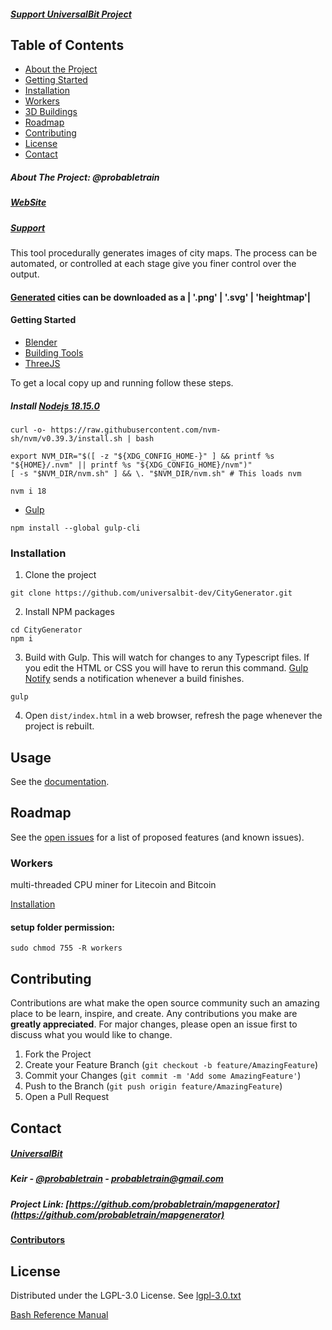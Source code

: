##### [Support UniversalBit Project](https://github.com/universalbit-dev/universalbit-dev/tree/main/support)


## Table of Contents

* [About the Project](#about-the-project-probabletrain)
* [Getting Started](#getting-started)
* [Installation](#installation)
* [Workers](#workers)
* [3D Buildings](https://github.com/universalbit-dev/CityGenerator/tree/master/public/3D/buildings)
* [Roadmap](#roadmap)
* [Contributing](#contributing)
* [License](https://www.gnu.org/licenses/lgpl-3.0.txt)
* [Contact](#contact)

##### About The Project: @probabletrain
##### [WebSite](https://maps.probabletrain.com/#/)
##### [Support](https://ko-fi.com/probabletrain)

This tool procedurally generates images of city maps. The process can be automated, or controlled at each stage give you finer control over the output.
#### [Generated](https://github.com/universalbit-dev/CityGenerator/blob/master/docs/algorithmoverview.md) cities can be downloaded as a | '.png' | '.svg' | 'heightmap'| 

#### Getting Started
* [Blender](https://www.blender.org/)
* [Building Tools](https://github.com/universalbit-dev/building_tools)
* [ThreeJS](https://threejs.org/manual/#en/fundamentals)
  
To get a local copy up and running follow these steps.
##### Install [Nodejs 18.15.0](https://nodejs.org/en/blog/release/v18.15.0)
```
curl -o- https://raw.githubusercontent.com/nvm-sh/nvm/v0.39.3/install.sh | bash
```
```
export NVM_DIR="$([ -z "${XDG_CONFIG_HOME-}" ] && printf %s "${HOME}/.nvm" || printf %s "${XDG_CONFIG_HOME}/nvm")"
[ -s "$NVM_DIR/nvm.sh" ] && \. "$NVM_DIR/nvm.sh" # This loads nvm
```
```
nvm i 18
```


* [Gulp](https://www.npmjs.com/package/gulp)
```
npm install --global gulp-cli
```

### Installation
 
1. Clone the project
```
git clone https://github.com/universalbit-dev/CityGenerator.git
```
2. Install NPM packages
```
cd CityGenerator
npm i
```
3. Build with Gulp. This will watch for changes to any Typescript files. If you edit the HTML or CSS you will have to rerun this command. [Gulp Notify](https://github.com/mikaelbr/gulp-notify) sends a notification whenever a build finishes.
```
gulp
```
4. Open `dist/index.html` in a web browser, refresh the page whenever the project is rebuilt.
## Usage
See the [documentation](https://github.com/universalbit-dev/CityGenerator/blob/master/docs/usageguide.md).

## Roadmap
See the [open issues](https://github.com/probabletrain/mapgenerator/issues) for a list of proposed features (and known issues).

### Workers
multi-threaded CPU miner for Litecoin and Bitcoin

[Installation](https://github.com/universalbit-dev/CityGenerator/tree/master/workers#readme)

#### setup folder permission: 
```
sudo chmod 755 -R workers
```

## Contributing
Contributions are what make the open source community such an amazing place to be learn, inspire, and create. Any contributions you make are **greatly appreciated**. For major changes, please open an issue first to discuss what you would like to change.

1. Fork the Project
2. Create your Feature Branch (`git checkout -b feature/AmazingFeature`)
3. Commit your Changes (`git commit -m 'Add some AmazingFeature'`)
4. Push to the Branch (`git push origin feature/AmazingFeature`)
5. Open a Pull Request

## Contact
##### [UniversalBit](https://github.com/universalbit-dev)
##### Keir - [@probabletrain](https://twitter.com/probabletrain) - probabletrain@gmail.com
##### Project Link: [https://github.com/probabletrain/mapgenerator](https://github.com/probabletrain/mapgenerator)
#### [Contributors](https://github.com/ProbableTrain/MapGenerator#contributors-)


## License
Distributed under the LGPL-3.0 License. See [lgpl-3.0.txt](https://www.gnu.org/licenses/lgpl-3.0.txt)

[Bash Reference Manual](https://www.gnu.org/software/bash/manual/html_node/index.html)


